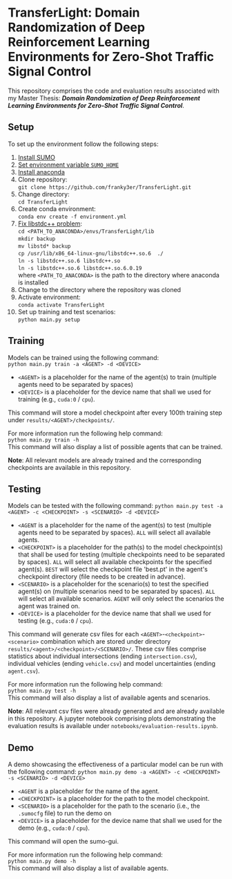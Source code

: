 # TransferLight: Domain Randomization of Deep Reinforcement Learning Environments for Zero-Shot Traffic Signal Control
This repository comprises the code and evaluation results associated with my Master Thesis: 
***Domain Randomization of Deep Reinforcement Learning Environments for Zero-Shot Traffic Signal Control***.

## Setup
To set up the environment follow the following steps: 
1. [Install SUMO](https://sumo.dlr.de/docs/Installing/index.html)
2. [Set environment variable `SUMO_HOME`](https://sumo.dlr.de/docs/Basics/Basic_Computer_Skills.html#sumo_home)
3. [Install anaconda](https://docs.anaconda.com/free/anaconda/install/index.html)
4. Clone repository: <br>`git clone https://github.com/franky3er/TransferLight.git`
5. Change directory: <br>`cd TransferLight`
6. Create conda environment: <br>`conda env create -f environment.yml`
7. [Fix libstdc++ problem](https://stackoverflow.com/questions/72110384/libgl-error-mesa-loader-failed-to-open-iris): <br>`cd <PATH_TO_ANACONDA>/envs/TransferLight/lib`<br>`mkdir backup`<br>`mv libstd* backup`<br>`cp /usr/lib/x86_64-linux-gnu/libstdc++.so.6  ./`<br>`ln -s libstdc++.so.6 libstdc++.so`<br>`ln -s libstdc++.so.6 libstdc++.so.6.0.19`<br> where `<PATH_TO_ANACONDA>` is the path to the directory where anaconda is installed
8. Change to the directory where the repository was cloned
9. Activate environment: <br>`conda activate TransferLight`
10. Set up training and test scenarios: <br>`python main.py setup`

## Training
Models can be trained using the following command:<br> 
`python main.py train -a <AGENT> -d <DEVICE>`<br>
- `<AGENT>` is a placeholder for the name of the agent(s) to train (multiple agents need to be separated by spaces)
- `<DEVICE>` is a placeholder for the device name that shall we used for training (e.g., `cuda:0` / `cpu`).<br>

This command will store a model checkpoint after every 100th training step under `results/<AGENT>/checkpoints/`.

For more information run the following help command:<br>
`python main.py train -h`<br>
This command will also display a list of possible agents that can be trained.

**Note**: All relevant models are already trained and the corresponding checkpoints are available in this repository.

## Testing

Models can be tested with the following command: 
`python main.py test -a <AGENT> -c <CHECKPOINT> -s <SCENARIO> -d <DEVICE>`
- `<AGENT` is a placeholder for the name of the agent(s) to test (multiple agents need to be separated by spaces). `ALL` will select all available agents.
- `<CHECKPOINT>` is a placeholder for the path(s) to the model checkpoint(s) that shall be used for testing (multiple checkpoints need to be separated by spaces). `ALL` will select all available checkpoints for the specified agent(s). `BEST` will select the checkpoint file 'best.pt' in the agent's checkpoint directory (file needs to be created in advance).
- `<SCENARIO>` is a placeholder for the scenario(s) to test the specified agent(s) on (multiple scenarios need to be separated by spaces). `ALL` will select all available scenarios. `AGENT` will only select the scenarios the agent was trained on. 
- `<DEVICE>` is a placeholder for the device name that shall we used for testing (e.g., `cuda:0` / `cpu`).<br>

This command will generate csv files for each `<AGENT>`-`<checkpoint>`-`<scenario>` combination which are stored under directory `results/<agent>/<checkpoint>/<SCENARIO>/`. These csv files comprise statistics about individual intersections (ending `intersection.csv`), individual vehicles (ending `vehicle.csv`) and model uncertainties (ending `agent.csv`).

For more information run the following help command:<br>
`python main.py test -h`<br>
This command will also display a list of available agents and scenarios.

**Note**: All relevant csv files were already generated and are already available in this repository. A jupyter notebook comprising plots demonstrating the evaluation results is available under `notebooks/evaluation-results.ipynb`.

## Demo

A demo showcasing the effectiveness of a particular model can be run with the following command: 
`python main.py demo -a <AGENT> -c <CHECKPOINT> -s <SCENARIO> -d <DEVICE>`
- `<AGENT` is a placeholder for the name of the agent.
- `<CHECKPOINT>` is a placeholder for the path to the model checkpoint.
- `<SCENARIO>` is a placeholder for the path to the scenario (i.e., the `.sumocfg` file) to run the demo on 
- `<DEVICE>` is a placeholder for the device name that shall we used for the demo (e.g., `cuda:0` / `cpu`).<br>

This command will open the sumo-gui. 

For more information run the following help command:<br>
`python main.py demo -h`<br>
This command will also display a list of available agents.

